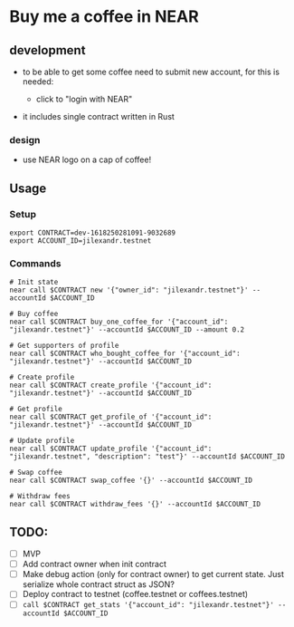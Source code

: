 # Buy me a coffee in NEAR

## development

- to be able to get some coffee need to submit new account, for this is needed:
    - click to "login with NEAR"

- it includes single contract written in Rust

### design

- use NEAR logo on a cap of coffee!

## Usage

### Setup

```shell
export CONTRACT=dev-1618250281091-9032689
export ACCOUNT_ID=jilexandr.testnet
```

### Commands

```shell
# Init state
near call $CONTRACT new '{"owner_id": "jilexandr.testnet"}' --accountId $ACCOUNT_ID
```

```shell
# Buy coffee
near call $CONTRACT buy_one_coffee_for '{"account_id": "jilexandr.testnet"}' --accountId $ACCOUNT_ID --amount 0.2
```

```shell
# Get supporters of profile
near call $CONTRACT who_bought_coffee_for '{"account_id": "jilexandr.testnet"}' --accountId $ACCOUNT_ID
```

```shell
# Create profile
near call $CONTRACT create_profile '{"account_id": "jilexandr.testnet"}' --accountId $ACCOUNT_ID
```

```shell
# Get profile
near call $CONTRACT get_profile_of '{"account_id": "jilexandr.testnet"}' --accountId $ACCOUNT_ID
```

```shell
# Update profile
near call $CONTRACT update_profile '{"account_id": "jilexandr.testnet", "description": "test"}' --accountId $ACCOUNT_ID
```

```shell
# Swap coffee
near call $CONTRACT swap_coffee '{}' --accountId $ACCOUNT_ID
```

```shell
# Withdraw fees
near call $CONTRACT withdraw_fees '{}' --accountId $ACCOUNT_ID
```

## TODO:

- [ ] MVP
- [ ] Add contract owner when init contract
- [ ] Make debug action (only for contract owner) to get current state. Just serialize whole contract struct as JSON?
- [ ] Deploy contract to testnet (coffee.testnet or coffees.testnet)
- [ ] `call $CONTRACT get_stats '{"account_id": "jilexandr.testnet"}' --accountId $ACCOUNT_ID`